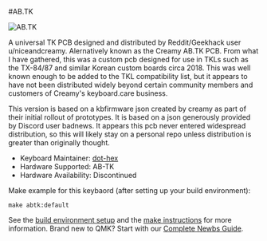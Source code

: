 #AB.TK

![AB.TK](https://i.imgur.com/Sw8G5IV.jpg)

A universal TK PCB designed and distributed by Reddit/Geekhack user u/niceandcreamy. Alernatively known as the Creamy AB.TK PCB. From what I have gathered, this was a custom pcb designed for use in TKLs such as the TX-84/87 and similar Korean custom boards circa 2018. This was well known enough to be added to the TKL compatibility list, but it appears to have not been distributed widely beyond certain community members and customers of Creamy's keyboard.care business.

This version is based on a kbfirmware json created by creamy as part of their initial rollout of prototypes. It is based on a json generously provided by Discord user badnews. It appears this pcb never entered widespread distribution, so this will likely stay on a personal repo unless distribution is greater than originally thought. 

* Keyboard Maintainer: [dot-hex](https://github.com/dot-hex)
* Hardware Supported: AB-TK
* Hardware Availability: Discontinued

Make example for this keybaord (after setting up your build environment):

    make abtk:default


See the [build environment setup](https://docs.qmk.fm/#/getting_started_build_tools) and the [make instructions](https://docs.qmk.fm/#/getting_started_make_guide) for more information. Brand new to QMK? Start with our [Complete Newbs Guide](https://docs.qmk.fm/#/newbs).
